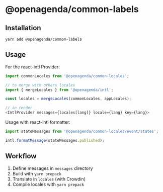 # @openagenda/common-labels

## Installation

```
yarn add @openagenda/common-labels
```

## Usage

For the react-intl Provider:

```js
import commonLocales from '@openagenda/common-locales';

// to merge with others locales
import { mergeLocales } from '@openagenda/intl';

const locales = mergeLocales(commonLocales, appLocales);

// in render
<IntlProvider messages={locales[lang]} locale={lang} key={lang}>
```

Usage with react-intl formatter:

```js
import stateMessages from '@openagenda/common-locales/event/states';

intl.formatMessage(stateMessages.published);
```

## Workflow

1. Define messages in `messages` directory
2. Build with `yarn prepack`
4. Translate in `locales` (with Crowdin)
5. Compile locales with `yarn prepack`
